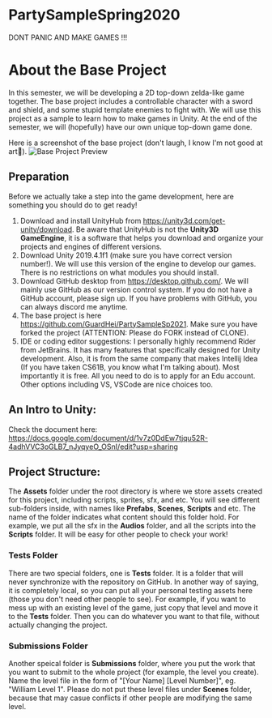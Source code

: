 # PartySampleSpring2020

DONT PANIC AND MAKE GAMES !!!

# About the Base Project

In this semester, we will be developing a 2D top-down zelda-like game together. The base project includes a controllable character with a sword and shield, and some stupid template enemies to fight with. We will use this project as a sample to learn how to make games in Unity. At the end of the semester, we will (hopefully) have our own unique top-down game done.

Here is a screenshot of the base project (don't laugh, I know I'm not good at art👻).
![Base Project Preview](https://i.loli.net/2021/02/27/lKekqcmhtTLdA2n.png)

## Preparation

Before we actually take a step into the game development, here are something you should do to get ready!

1. Download and install UnityHub from https://unity3d.com/get-unity/download. Be aware that UnityHub is not the **Unity3D GameEngine**, it is a software that helps you download and organize your projects and engines of different versions.
2. Download Unity 2019.4.1f1 (make sure you have correct version number!). We will use this version of the engine to develop our games. There is no restrictions on what modules you should install.
3. Download GitHub desktop from https://desktop.github.com/. We will mainly use GitHub as our version control system. If you do not have a GitHub account, please sign up. If you have problems with GitHub, you can always discord me anytime.
4. The base project is here https://github.com/GuardHei/PartySampleSp2021. Make sure you have forked the project (ATTENTION: Please do FORK instead of CLONE).
5. IDE or coding editor suggestions: I personally highly recommend Rider from JetBrains. It has many features that specifically designed for Unity development. Also, it is from the same company that makes Intellij Idea (If you have taken CS61B, you know what I'm talking about). Most importantly it is free. All you need to do is to apply for an Edu account. Other options including VS, VSCode are nice choices too.

## An Intro to Unity:

Check the document here: https://docs.google.com/document/d/1v7z0DdEw7tjqu52R-4adhVVC3oGLB7_nJyqyeO_OSnI/edit?usp=sharing

## Project Structure:

The **Assets** folder under the root directory is where we store assets created for this project, including scripts, sprites, sfx, and etc. You will see different sub-folders inside, with names like **Prefabs**, **Scenes**, **Scripts** and etc. The name of the folder indicates what content should this folder hold. For example, we put all the sfx in the **Audios** folder, and all the scripts into the **Scripts** folder. It will be easy for other people to check your work!

### Tests Folder

There are two special folders, one is **Tests** folder. It is a folder that will never synchronize with the repository on GitHub. In another way of saying, it is completely local, so you can put all your personal testing assets here (those you don't need other people to see). For example, if you want to mess up with an existing level of the game, just copy that level and move it to the **Tests** folder. Then you can do whatever you want to that file, without actually changing the project.

### Submissions Folder

Another speical folder is **Submissions** folder, where you put the work that you want to submit to the whole project (for example, the level you create). Name the level file in the form of "[Your Name] [Level Number]", eg. "William Level 1". Please do not put these level files under **Scenes** folder, because that may casue conflicts if other people are modifying the same level.